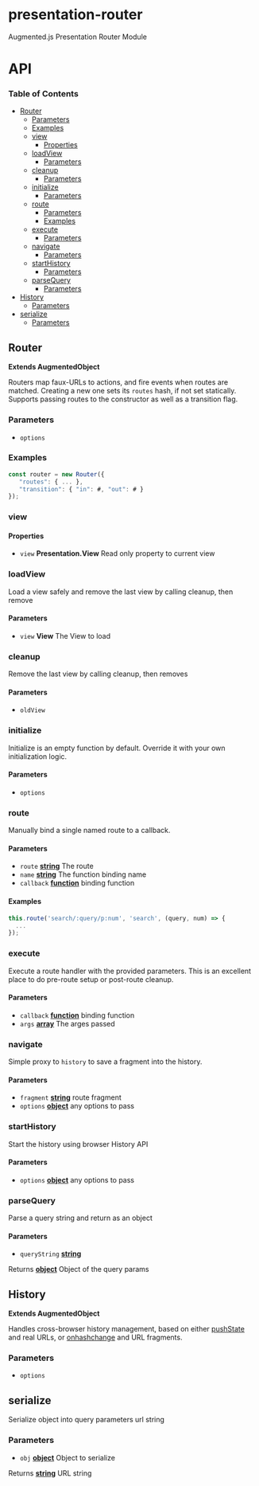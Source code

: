 # presentation-router

Augmented.js Presentation Router Module

# API

<!-- Generated by documentation.js. Update this documentation by updating the source code. -->

### Table of Contents

-   [Router](#router)
    -   [Parameters](#parameters)
    -   [Examples](#examples)
    -   [view](#view)
        -   [Properties](#properties)
    -   [loadView](#loadview)
        -   [Parameters](#parameters-1)
    -   [cleanup](#cleanup)
        -   [Parameters](#parameters-2)
    -   [initialize](#initialize)
        -   [Parameters](#parameters-3)
    -   [route](#route)
        -   [Parameters](#parameters-4)
        -   [Examples](#examples-1)
    -   [execute](#execute)
        -   [Parameters](#parameters-5)
    -   [navigate](#navigate)
        -   [Parameters](#parameters-6)
    -   [startHistory](#starthistory)
        -   [Parameters](#parameters-7)
    -   [parseQuery](#parsequery)
        -   [Parameters](#parameters-8)
-   [History](#history)
    -   [Parameters](#parameters-9)
-   [serialize](#serialize)
    -   [Parameters](#parameters-10)

## Router

**Extends AugmentedObject**

Routers map faux-URLs to actions, and fire events when routes are
matched. Creating a new one sets its `routes` hash, if not set statically.<br/>
Supports passing routes to the constructor as well as a transition flag.

### Parameters

-   `options`  

### Examples

```javascript
const router = new Router({
   "routes": { ... },
   "transition": { "in": #, "out": # }
});
```

### view

#### Properties

-   `view` **Presentation.View** Read only property to current view

### loadView

Load a view safely and remove the last view by calling cleanup, then remove

#### Parameters

-   `view` **View** The View to load

### cleanup

Remove the last view by calling cleanup, then removes

#### Parameters

-   `oldView`  

### initialize

Initialize is an empty function by default. Override it with your own
initialization logic.

#### Parameters

-   `options`  

### route

Manually bind a single named route to a callback.

#### Parameters

-   `route` **[string](https://developer.mozilla.org/docs/Web/JavaScript/Reference/Global_Objects/String)** The route
-   `name` **[string](https://developer.mozilla.org/docs/Web/JavaScript/Reference/Global_Objects/String)** The function binding name
-   `callback` **[function](https://developer.mozilla.org/docs/Web/JavaScript/Reference/Statements/function)** binding function

#### Examples

```javascript
this.route('search/:query/p:num', 'search', (query, num) => {
  ...
});
```

### execute

Execute a route handler with the provided parameters.  This is an
excellent place to do pre-route setup or post-route cleanup.

#### Parameters

-   `callback` **[function](https://developer.mozilla.org/docs/Web/JavaScript/Reference/Statements/function)** binding function
-   `args` **[array](https://developer.mozilla.org/docs/Web/JavaScript/Reference/Global_Objects/Array)** The arges passed

### navigate

Simple proxy to `history` to save a fragment into the history.

#### Parameters

-   `fragment` **[string](https://developer.mozilla.org/docs/Web/JavaScript/Reference/Global_Objects/String)** route fragment
-   `options` **[object](https://developer.mozilla.org/docs/Web/JavaScript/Reference/Global_Objects/Object)** any options to pass

### startHistory

Start the history using browser History API

#### Parameters

-   `options` **[object](https://developer.mozilla.org/docs/Web/JavaScript/Reference/Global_Objects/Object)** any options to pass

### parseQuery

Parse a query string and return as an object

#### Parameters

-   `queryString` **[string](https://developer.mozilla.org/docs/Web/JavaScript/Reference/Global_Objects/String)** 

Returns **[object](https://developer.mozilla.org/docs/Web/JavaScript/Reference/Global_Objects/Object)** Object of the query params

## History

**Extends AugmentedObject**

Handles cross-browser history management, based on either
[pushState](http://diveintohtml5.info/history.html) and real URLs, or
[onhashchange](https://developer.mozilla.org/en-US/docs/DOM/window.onhashchange)
and URL fragments.

### Parameters

-   `options`  

## serialize

Serialize object into query parameters url string

### Parameters

-   `obj` **[object](https://developer.mozilla.org/docs/Web/JavaScript/Reference/Global_Objects/Object)** Object to serialize

Returns **[string](https://developer.mozilla.org/docs/Web/JavaScript/Reference/Global_Objects/String)** URL string
